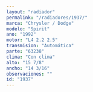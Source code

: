 ```yaml
---
layout: "radiador"
permalink: "/radiadores/1937/"
marca: "Chrysler / Dodge"
modelo: "Spirit"
ano: "1992"
motor: "L4 2.2 2.5"
transmision: "Automática"
parte: "63238"
clima: "Con clima"
alto: "15 7/8"
ancho: "14 3/16"
observaciones: ""
id: "1937"
---
```


